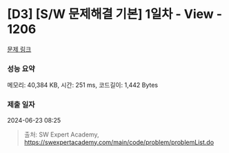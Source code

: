 # [D3] [S/W 문제해결 기본] 1일차 - View - 1206 

[문제 링크](https://swexpertacademy.com/main/code/problem/problemDetail.do?contestProbId=AV134DPqAA8CFAYh) 

### 성능 요약

메모리: 40,384 KB, 시간: 251 ms, 코드길이: 1,442 Bytes

### 제출 일자

2024-06-23 08:25



> 출처: SW Expert Academy, https://swexpertacademy.com/main/code/problem/problemList.do
